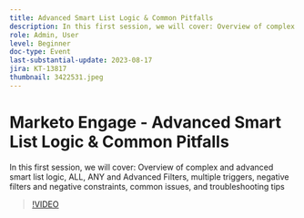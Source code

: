```yaml
---
title: Advanced Smart List Logic & Common Pitfalls
description: In this first session, we will cover: Overview of complex and advanced smart list logic, ALL, ANY and Advanced Filters, multiple triggers, negative filters and negative constraints, common issues, and troubleshooting tips
role: Admin, User
level: Beginner
doc-type: Event
last-substantial-update: 2023-08-17
jira: KT-13817
thumbnail: 3422531.jpeg
---
```


# Marketo Engage - Advanced Smart List Logic & Common Pitfalls

In this first session, we will cover: Overview of complex and advanced smart list logic, ALL, ANY and Advanced Filters, multiple triggers, negative filters and negative constraints, common issues, and troubleshooting tips

>[!VIDEO](https://video.tv.adobe.com/v/3422531/?learn=on)
